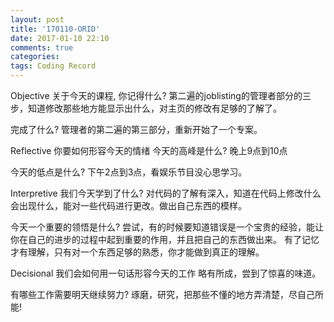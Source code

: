 ```yaml
---
layout: post
title: '170110-ORID'
date: 2017-01-10 22:10
comments: true
categories:  
tags: Coding Record
---
```

Objective
关于今天的课程, 你记得什么?
第二遍的joblisting的管理者部分的三步，知道修改那些地方能显示出什么，对主页的修改有足够的了解了。

完成了什么?
管理者的第二遍的第三部分，重新开始了一个专案。

Reflective
你要如何形容今天的情绪
今天的高峰是什么?
晚上9点到10点

今天的低点是什么?
下午2点到3点，看娱乐节目没心思学习。

Interpretive
我们今天学到了什么?
对代码的了解有深入，知道在代码上修改什么会出现什么，能对一些代码进行更改。做出自己东西的模样。

今天一个重要的领悟是什么?
尝试，有的时候要知道错误是一个宝贵的经验，能让你在自己的进步的过程中起到重要的作用，并且把自己的东西做出来。
有了记忆才有理解，只有对一个东西足够的熟悉，你才能做到真正的理解。

Decisional
我们会如何用一句话形容今天的工作
略有所成，尝到了惊喜的味道。

有哪些工作需要明天继续努力?
琢磨，研究，把那些不懂的地方弄清楚，尽自己所能!
